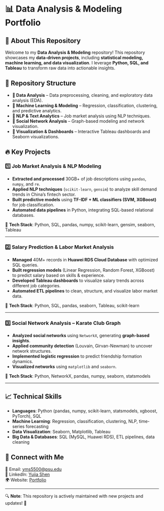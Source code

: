 # 📊 Data Analysis & Modeling Portfolio  

## 🚀 About This Repository  
Welcome to my **Data Analysis & Modeling** repository! This repository showcases my **data-driven projects**, including **statistical modeling, machine learning, and data visualization**. I leverage **Python, SQL, and Tableau** to transform raw data into actionable insights.  

## 📂 Repository Structure  
- **📁 Data Analysis** – Data preprocessing, cleaning, and exploratory data analysis (EDA).  
- **📁 Machine Learning & Modeling** – Regression, classification, clustering, and predictive analytics.  
- **📁 NLP & Text Analytics** – Job market analysis using NLP techniques.  
- **📁 Social Network Analysis** – Graph-based modeling and network visualization.  
- **📁 Visualization & Dashboards** – Interactive Tableau dashboards and Seaborn visualizations.  

## 🔥 Key Projects  
### **1️⃣ Job Market Analysis & NLP Modeling**  
- **Extracted and processed** 30GB+ of job descriptions using `pandas`, `numpy`, and `re`.  
- **Applied NLP techniques** (`scikit-learn`, `gensim`) to analyze skill demand trends in China’s fintech sector.  
- **Built predictive models** using **TF-IDF + ML classifiers (SVM, XGBoost)** for job classification.  
- **Automated data pipelines** in Python, integrating SQL-based relational databases.  

📌 **Tech Stack**: Python, SQL, pandas, numpy, scikit-learn, gensim, seaborn, Tableau  

---

### **2️⃣ Salary Prediction & Labor Market Analysis**  
- **Managed** 40M+ records in **Huawei RDS Cloud Database** with optimized SQL queries.  
- **Built regression models** (Linear Regression, Random Forest, XGBoost) to predict salary based on skills & experience.  
- **Developed Tableau dashboards** to visualize salary trends across different job categories.  
- **Automated ETL pipelines** to clean, structure, and visualize labor market data.  

📌 **Tech Stack**: Python, SQL, pandas, seaborn, Tableau, scikit-learn  

---

### **3️⃣ Social Network Analysis – Karate Club Graph**  
- **Analyzed social networks** using `NetworkX`, generating **graph-based insights**.  
- **Applied community detection** (Louvain, Girvan-Newman) to uncover network structures.  
- **Implemented logistic regression** to predict friendship formation dynamics.  
- **Visualized networks** using `matplotlib` and `seaborn`.  

📌 **Tech Stack**: Python, NetworkX, pandas, numpy, seaborn, statsmodels  

---

## 📈 Technical Skills  
- **Languages**: Python (pandas, numpy, scikit-learn, statsmodels, xgboost, PyTorch), SQL  
- **Machine Learning**: Regression, classification, clustering, NLP, time-series forecasting  
- **Data Visualization**: Seaborn, Matplotlib, Tableau  
- **Big Data & Databases**: SQL (MySQL, Huawei RDS), ETL pipelines, data cleaning  

## 🤝 Connect with Me  
📧 Email: yms5500@psu.edu  
💼 LinkedIn: [Yujia Shen](https://www.linkedin.com/in/yujia-shenkkk)  
🌍 Website: [Portfolio](https://ayra11.github.io/)  

---

🔍 **Note**: This repository is actively maintained with new projects and updates! 🚀  
